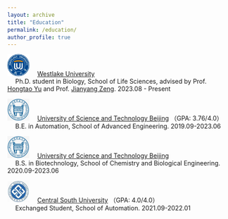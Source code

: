 ```yaml
---
layout: archive
title: "Education"
permalink: /education/
author_profile: true
---
```

<img src="../images/westlake_logo.png" alt="Westlake" style="width: 50px; height: 50px;" />&emsp; [Westlake University](https://www.westlake.edu.cn//)                 
&emsp; Ph.D. student in Biology, School of Life Sciences, advised by Prof. [Hongtao Yu](https://en.westlake.edu.cn/faculty/hongtao-yu.html) and Prof. [Jianyang Zeng](https://en.westlake.edu.cn/faculty/jianyang-zeng.html). 2023.08 - Present

<img src="../images/ustb.png" alt="USTB" style="width: 50px; height: 50px;" />&emsp; [University of Science and Technology Beijing](https://en.ustb.edu.cn//) （GPA: 3.76/4.0）   
&emsp; B.E. in Automation, School of Advanced Engineering. 2019.09-2023.06

<img src="../images/ustb.png" alt="USTB" style="width: 50px; height: 50px;" />&emsp; [University of Science and Technology Beijing](https://en.ustb.edu.cn//)  
&emsp; B.S. in Biotechnology, School of Chemistry and Biological Engineering. 2020.09-2023.06

<img src="../images/csu.jpg" alt="CSU" style="width: 50px; height: 50px;" />&emsp; [Central South University](https://en.csu.edu.cn//) （GPA: 4.0/4.0）    
&emsp; Exchanged Student, School of Automation. 2021.09-2022.01

